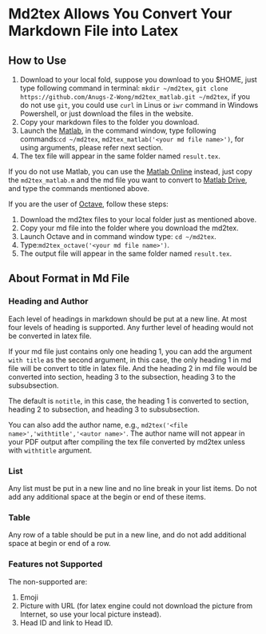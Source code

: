 # Md2tex Allows You Convert Your Markdown File into Latex
## How to Use
1. Download to your local fold, suppose you download to you $HOME, just type following command in terminal: `mkdir ~/md2tex`, `git clone https://github.com/Anugs-Z-Wong/md2tex_matlab.git ~/md2tex`, if you do not use `git`, you could use `curl` in Linus or `iwr` command in Windows Powershell, or just download the files in the website.
2. Copy your markdown files to the folder you download.
3. Launch the [Matlab](https://www.mathworks.com/products/matlab.html), in the command window, type following commands:`cd ~/md2tex`, `md2tex_matlab('<your md file name>')`, for using arguments, please refer next section.
4. The tex file will appear in the same folder named `result.tex`.

If you do not use Matlab, you can use the [Matlab Online](https://www.mathworks.com/products/matlab-online.html) instead, just copy the `md2tex_matlab.m` and the md file you want to convert to [Matlab Drive](https://www.mathworks.com/products/matlab-drive.html), and type the commands mentioned above.

If you are the user of [Octave](https://octave.org/), follow these steps:
1. Download the md2tex files to your local folder just as mentioned above.
1. Copy your md file into the folder where you download the md2tex.
1. Launch Octave and in command window type: `cd ~/md2tex`.
1. Type:`md2tex_octave('<your md file name>')`.
1. The output file will appear in the same folder named `result.tex`.
## About Format in Md File
### Heading and Author
Each level of headings in markdown should be put at a new line. At most four levels of heading is supported. Any further level of heading would not be converted in latex file.

If your md file just contains only one heading 1, you can add the argument `with title` as the second argument, in this case, the only heading 1 in md file will be convert to title in latex file. And the heading 2 in md file would be converted into section, heading 3 to the subsection, heading 3 to the subsubsection.

The default is `notitle`, in this case, the heading 1 is converted to section, heading 2 to subsection, and heading 3 to subsubsection.

You can also add the author name, e.g., `md2tex('<file name>','withtitle','<autor name>'`. The author name will not appear in your PDF output after compiling the tex file converted by md2tex unless with `withtitle` argument.
### List
Any list must be put in a new line and no line break in your list items. Do not add any additional space at the begin or end of these items.
### Table
Any row of a table should be put in a new line, and do not add additional space at begin or end of a row.
### Features not Supported
The non-supported are:
1. Emoji
1. Picture with URL (for latex engine could not download the picture from Internet, so use your local picture instead).
1. Head ID and link to Head ID.
